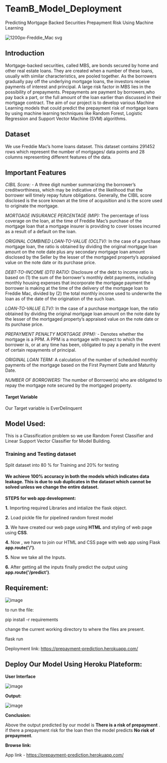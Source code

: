 # TeamB_Model_Deployment
Predicting Mortgage Backed Securities Prepayment Risk Using Machine Learning

![1200px-Freddie_Mac svg](https://user-images.githubusercontent.com/78646864/136017729-8b90fe01-9fdc-4840-8887-b271c266e51c.png)



## Introduction
Mortgage-backed securities, called MBS, are bonds secured by home and other real estate loans. They are created when a number of these loans, usually with similar characteristics, are pooled together. As the borrowers gradually pay off the underlying mortgage loans, the investors receive payments of interest and principal. A large risk factor in MBS lies in the possibility of prepayments. Prepayments are payment by borrowers,who pay back a part, or the full amount of the loan earlier than discussed in their mortgage contract. The aim of our project is to develop various Machine Learning models that could predict the prepayment risk of mortgage loans by using machine learning techniques like Random Forest, Logistic Regression and Support Vector Machine (SVM) algorithms.

## Dataset
We use Freddie Mac’s home loans dataset. This dataset contains 291452 rows which represent the number of mortgages/ data points and 28 columns representing different features of the data.

## Important Features

*CIBIL Score:* - A three digit number summarizing the borrower’s creditworthiness, which may be indicative of the likelihood that the borrower will timely repay future obligations. Generally, the CIBIL score disclosed is the score known at the time of acquisition and is the score used to originate the mortgage.

*MORTGAGE INSURANCE PERCENTAGE (MIP):* The percentage of loss coverage on the loan, at the time of Freddie Mac’s purchase of the mortgage loan that a mortgage insurer is providing to cover losses incurred as a result of a default on the loan.

*ORIGINAL COMBINED LOAN-TO-VALUE (OCLTV):* In the case of a purchase mortgage loan, the ratio is obtained by dividing the original mortgage loan amount on the note date plus any secondary mortgage loan amount disclosed by the Seller by the lesser of the mortgaged property’s appraised value on the note date or its purchase price.

*DEBT-TO-INCOME (DTI) RATIO:* Disclosure of the debt to income ratio is based on (1) the sum of the borrower's monthly debt payments, including monthly housing expenses that incorporate the mortgage payment the borrower is making at the time of the delivery of the mortgage loan to Freddie Mac, divided by (2) the total monthly income used to underwrite the loan as of the date of the origination of the such loan.

*LOAN-TO-VALUE (LTV):* In the case of a purchase mortgage loan, the ratio obtained by dividing the original mortgage loan amount on the note date by the lesser of the mortgaged property’s appraised value on the note date or its purchase price.

*PREPAYMENT PENALTY MORTGAGE (PPM):* - Denotes whether the mortgage is a PPM. A PPM is a mortgage with respect to which the borrower is, or at any time has been, obligated to pay a penalty in the event of certain repayments of principal.

*ORIGINAL LOAN TERM:* A calculation of the number of scheduled monthly payments of the mortgage based on the First Payment Date and Maturity Date.

*NUMBER OF BORROWERS:* The number of Borrower(s) who are obligated to repay the mortgage note secured by the mortgaged property.

#### Target Variable
Our Target variable is EverDelinquent

## Model Used:
This is a Classification problem so we use Random Forest Classifier and Linear Support Vector Classifier for Model Building.
### Training and Testing dataset
Split dataset into 80 % for Training and 20% for testing

#### We achieve 100% accuracy in both the models which indicates data leakage. This is due to sub duplicates in the dataset which cannot be solved unless we change the entire dataset.


**STEPS for web app development:**

**1.** Importing required Libraries and intialize the flask object.

**2.** Load pickle file for pipelined random forest model

**3.** We have created our web page using **HTML** and styling of web page using **CSS**.

**4.** Now , we have to join our HTML and CSS page with web app using Flask **app.route('/')**.

**5.** Now we take all the Inputs.

**6.** After getting all the inputs finally predict the output using **app.route('/predict')**.

## Requirement:

![image](https://user-images.githubusercontent.com/56593219/175295481-76829f59-9ccd-477c-921c-4d4a1f4072c9.png)

to run the file:

pip install -r requirements

change the current working directory to where the files are present.

flask run

Deployment link: https://prepayment-prediction.herokuapp.com/

## Deploy Our Model Using Heroku Plateform:

**User Interface**

![image](https://user-images.githubusercontent.com/56593219/175296147-ecf812d6-3a19-4ada-9a7c-c539fdf2471c.png)

**Output:**

![image](https://user-images.githubusercontent.com/56593219/175298534-5d0f02b8-e893-4122-b5e3-97c1950a3f99.png)

**Conclusion:**

Above the output predicted by our model is **There is a risk of prepayment** .
if there a prepayment risk for the loan then the model predicts **No risk of prepayment**.

**Browse link:**

App link - https://prepayment-prediction.herokuapp.com/
